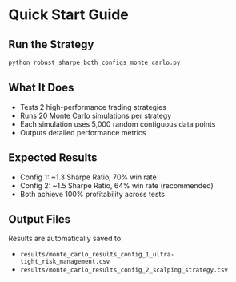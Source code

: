 # Quick Start Guide

## Run the Strategy

```bash
python robust_sharpe_both_configs_monte_carlo.py
```

## What It Does
- Tests 2 high-performance trading strategies
- Runs 20 Monte Carlo simulations per strategy
- Each simulation uses 5,000 random contiguous data points
- Outputs detailed performance metrics

## Expected Results
- Config 1: ~1.3 Sharpe Ratio, 70% win rate
- Config 2: ~1.5 Sharpe Ratio, 64% win rate (recommended)
- Both achieve 100% profitability across tests

## Output Files
Results are automatically saved to:
- `results/monte_carlo_results_config_1_ultra-tight_risk_management.csv`
- `results/monte_carlo_results_config_2_scalping_strategy.csv`